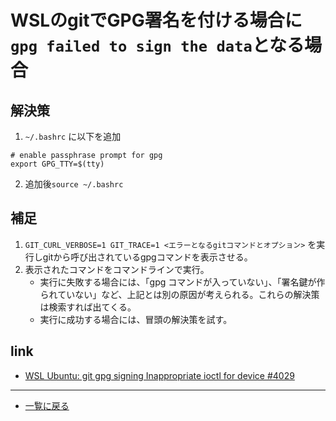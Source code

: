 # WSLのgitでGPG署名を付ける場合に`gpg failed to sign the data`となる場合

## 解決策

1. `~/.bashrc` に以下を追加

```shell
# enable passphrase prompt for gpg
export GPG_TTY=$(tty)
```

2. 追加後`source ~/.bashrc`

## 補足

1. `GIT_CURL_VERBOSE=1 GIT_TRACE=1 <エラーとなるgitコマンドとオプション>` を実行しgitから呼び出されているgpgコマンドを表示させる。
2. 表示されたコマンドをコマンドラインで実行。
    - 実行に失敗する場合には、「gpg コマンドが入っていない」、「署名鍵が作られていない」など、上記とは別の原因が考えられる。これらの解決策は検索すれば出てくる。
    - 実行に成功する場合には、冒頭の解決策を試す。

## link

- [WSL Ubuntu: git gpg signing Inappropriate ioctl for device #4029](https://github.com/microsoft/WSL/issues/4029)

---
* [一覧に戻る](docker/index.md)
